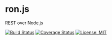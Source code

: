 # ron.js

REST over Node.js

[![Build Status](https://img.shields.io/travis/sp00m/ron.js/develop.svg?style=flat-square)](https://travis-ci.org/sp00m/ron.js)
[![Coverage Status](https://img.shields.io/coveralls/sp00m/ron.js/develop.svg?style=flat-square)](https://coveralls.io/github/sp00m/ron.js?branch=develop)
[![License: MIT](https://img.shields.io/:license-MIT-blue.svg?style=flat-square)](https://opensource.org/licenses/MIT)
